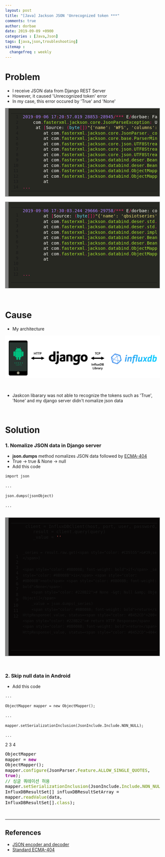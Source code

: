 ```yaml
---
layout: post
title: "[Java] Jackson JSON 'Unrecognized token ***"
comments: true
author: dorbae
date: 2019-09-09 +0900
categories : [Java,Json]
tags: [java,json,troubleshooting]
sitemap :
  changefreq : weekly
---
```


# Problem
* I receive JSON data from Django REST Server
* However, it caused 'Unrecognized token' error
* In my case, this error occured by 'True' and 'None'

<div markdown="1" style="background: #272822; overflow:auto;width:auto;border:solid gray;border-width:.1em .1em .1em .8em;padding:.2em .6em;"><table><tr><td><pre style="margin: 0; line-height: 125%"> 1
 2
 3
 4
 5
 6
 7
 8
 9
10
11
12
13
14</pre></td><td><pre style="margin: 0; line-height: 125%"><span style="color: #ae81ff">2019</span><span style="color: #f92672">-</span><span style="color: #ae81ff">09</span><span style="color: #f92672">-</span><span style="color: #ae81ff">06</span> <span style="color: #ae81ff">17</span><span style="color: #f92672">:</span><span style="color: #ae81ff">20</span><span style="color: #f92672">:</span><span style="color: #ae81ff">57.019</span> <span style="color: #ae81ff">28853</span><span style="color: #f92672">-</span><span style="color: #ae81ff">28945</span><span style="color: #f92672">/***</span> <span style="color: #f8f8f2">E</span><span style="color: #f92672">/</span><span style="color: #f8f8f2">dorbae:</span> <span style="color: #f8f8f2">Failed</span> <span style="color: #f8f8f2">to</span> <span style="color: #f8f8f2">get</span> <span style="color: #f8f8f2">DB</span> <span style="color: #f8f8f2">data</span><span style="color: #f92672">.</span>
    <span style="color: #f8f8f2">com</span><span style="color: #f92672">.</span><span style="color: #a6e22e">fasterxml</span><span style="color: #f92672">.</span><span style="color: #a6e22e">jackson</span><span style="color: #f92672">.</span><span style="color: #a6e22e">core</span><span style="color: #f92672">.</span><span style="color: #a6e22e">JsonParseException</span><span style="color: #f92672">:</span> <span style="color: #f8f8f2">Unrecognized</span> <span style="color: #f8f8f2">token</span> <span style="color: #960050; background-color: #1e0010">&#39;</span><span style="color: #f8f8f2">True</span><span style="color: #960050; background-color: #1e0010">&#39;</span><span style="color: #f92672">:</span> <span style="color: #f8f8f2">was</span> <span style="color: #f8f8f2">expecting</span> <span style="color: #f92672">(</span><span style="color: #960050; background-color: #1e0010">&#39;</span><span style="color: #66d9ef">true</span><span style="color: #960050; background-color: #1e0010">&#39;</span><span style="color: #f92672">,</span> <span style="color: #960050; background-color: #1e0010">&#39;</span><span style="color: #66d9ef">false</span><span style="color: #960050; background-color: #1e0010">&#39;</span> <span style="color: #f8f8f2">or</span> <span style="color: #960050; background-color: #1e0010">&#39;</span><span style="color: #66d9ef">null</span><span style="color: #960050; background-color: #1e0010">&#39;</span><span style="color: #f92672">)</span>
     <span style="color: #f8f8f2">at</span> <span style="color: #f92672">[</span><span style="color: #f8f8f2">Source:</span> <span style="color: #f92672">(</span><span style="color: #66d9ef">byte</span><span style="color: #f92672">[])</span><span style="color: #e6db74">&quot;{&#39;name&#39;: &#39;WFS&#39;, &#39;columns&#39;: [&#39;time&#39;, &#39;current&#39;], &#39;values&#39;: [[&#39;2019-08-24T15:20:31+09:00&#39;, 7], [&#39;2019-08-24T11:28:41+09:00&#39;, 6], [&#39;2019-08-24T06:29:02+09:00&#39;, 4], [&#39;2019-08-24T05:50:00+09:00&#39;, 4], [&#39;2019-08-24T02:15:17+09:00&#39;, 2], [&#39;2019-08-24T02:15:12+09:00&#39;, 2], [&#39;2019-08-23T18:05:16+09:00&#39;, 2], [&#39;2019-08-23T17:24:44+09:00&#39;, 4], [&#39;2019-08-23T17:22:04+09:00&#39;, 2], [&#39;2019-08-23T17:21:59+09:00&#39;, 2], [&#39;2019-08-23T06:36:24+09:00&#39;, 4], [&#39;2019-08-23T03:45:43+09:00&#39;, 2], [&#39;2019-08-23T03:45:38+09:00&#39;, 2],&quot;</span><span style="color: #f92672">[</span><span style="color: #f8f8f2">truncated</span> <span style="color: #ae81ff">1953313</span> <span style="color: #f8f8f2">bytes</span><span style="color: #f92672">];</span> <span style="color: #f8f8f2">line:</span> <span style="color: #ae81ff">1</span><span style="color: #f92672">,</span> <span style="color: #f8f8f2">column:</span> <span style="color: #ae81ff">1953814</span><span style="color: #f92672">]</span>
        <span style="color: #f8f8f2">at</span> <span style="color: #f8f8f2">com</span><span style="color: #f92672">.</span><span style="color: #a6e22e">fasterxml</span><span style="color: #f92672">.</span><span style="color: #a6e22e">jackson</span><span style="color: #f92672">.</span><span style="color: #a6e22e">core</span><span style="color: #f92672">.</span><span style="color: #a6e22e">JsonParser</span><span style="color: #f92672">.</span><span style="color: #a6e22e">_constructError</span><span style="color: #f92672">(</span><span style="color: #f8f8f2">JsonParser</span><span style="color: #f92672">.</span><span style="color: #a6e22e">java</span><span style="color: #f92672">:</span><span style="color: #ae81ff">1804</span><span style="color: #f92672">)</span>
        <span style="color: #f8f8f2">at</span> <span style="color: #f8f8f2">com</span><span style="color: #f92672">.</span><span style="color: #a6e22e">fasterxml</span><span style="color: #f92672">.</span><span style="color: #a6e22e">jackson</span><span style="color: #f92672">.</span><span style="color: #a6e22e">core</span><span style="color: #f92672">.</span><span style="color: #a6e22e">base</span><span style="color: #f92672">.</span><span style="color: #a6e22e">ParserMinimalBase</span><span style="color: #f92672">.</span><span style="color: #a6e22e">_reportError</span><span style="color: #f92672">(</span><span style="color: #f8f8f2">ParserMinimalBase</span><span style="color: #f92672">.</span><span style="color: #a6e22e">java</span><span style="color: #f92672">:</span><span style="color: #ae81ff">703</span><span style="color: #f92672">)</span>
        <span style="color: #f8f8f2">at</span> <span style="color: #f8f8f2">com</span><span style="color: #f92672">.</span><span style="color: #a6e22e">fasterxml</span><span style="color: #f92672">.</span><span style="color: #a6e22e">jackson</span><span style="color: #f92672">.</span><span style="color: #a6e22e">core</span><span style="color: #f92672">.</span><span style="color: #a6e22e">json</span><span style="color: #f92672">.</span><span style="color: #a6e22e">UTF8StreamJsonParser</span><span style="color: #f92672">.</span><span style="color: #a6e22e">_reportInvalidToken</span><span style="color: #f92672">(</span><span style="color: #f8f8f2">UTF8StreamJsonParser</span><span style="color: #f92672">.</span><span style="color: #a6e22e">java</span><span style="color: #f92672">:</span><span style="color: #ae81ff">3532</span><span style="color: #f92672">)</span>
        <span style="color: #f8f8f2">at</span> <span style="color: #f8f8f2">com</span><span style="color: #f92672">.</span><span style="color: #a6e22e">fasterxml</span><span style="color: #f92672">.</span><span style="color: #a6e22e">jackson</span><span style="color: #f92672">.</span><span style="color: #a6e22e">core</span><span style="color: #f92672">.</span><span style="color: #a6e22e">json</span><span style="color: #f92672">.</span><span style="color: #a6e22e">UTF8StreamJsonParser</span><span style="color: #f92672">.</span><span style="color: #a6e22e">_handleUnexpectedValue</span><span style="color: #f92672">(</span><span style="color: #f8f8f2">UTF8StreamJsonParser</span><span style="color: #f92672">.</span><span style="color: #a6e22e">java</span><span style="color: #f92672">:</span><span style="color: #ae81ff">2627</span><span style="color: #f92672">)</span>
        <span style="color: #f8f8f2">at</span> <span style="color: #f8f8f2">com</span><span style="color: #f92672">.</span><span style="color: #a6e22e">fasterxml</span><span style="color: #f92672">.</span><span style="color: #a6e22e">jackson</span><span style="color: #f92672">.</span><span style="color: #a6e22e">core</span><span style="color: #f92672">.</span><span style="color: #a6e22e">json</span><span style="color: #f92672">.</span><span style="color: #a6e22e">UTF8StreamJsonParser</span><span style="color: #f92672">.</span><span style="color: #a6e22e">nextFieldName</span><span style="color: #f92672">(</span><span style="color: #f8f8f2">UTF8StreamJsonParser</span><span style="color: #f92672">.</span><span style="color: #a6e22e">java</span><span style="color: #f92672">:</span><span style="color: #ae81ff">1053</span><span style="color: #f92672">)</span>
        <span style="color: #f8f8f2">at</span> <span style="color: #f8f8f2">com</span><span style="color: #f92672">.</span><span style="color: #a6e22e">fasterxml</span><span style="color: #f92672">.</span><span style="color: #a6e22e">jackson</span><span style="color: #f92672">.</span><span style="color: #a6e22e">databind</span><span style="color: #f92672">.</span><span style="color: #a6e22e">deser</span><span style="color: #f92672">.</span><span style="color: #a6e22e">BeanDeserializer</span><span style="color: #f92672">.</span><span style="color: #a6e22e">vanillaDeserialize</span><span style="color: #f92672">(</span><span style="color: #f8f8f2">BeanDeserializer</span><span style="color: #f92672">.</span><span style="color: #a6e22e">java</span><span style="color: #f92672">:</span><span style="color: #ae81ff">295</span><span style="color: #f92672">)</span>
        <span style="color: #f8f8f2">at</span> <span style="color: #f8f8f2">com</span><span style="color: #f92672">.</span><span style="color: #a6e22e">fasterxml</span><span style="color: #f92672">.</span><span style="color: #a6e22e">jackson</span><span style="color: #f92672">.</span><span style="color: #a6e22e">databind</span><span style="color: #f92672">.</span><span style="color: #a6e22e">deser</span><span style="color: #f92672">.</span><span style="color: #a6e22e">BeanDeserializer</span><span style="color: #f92672">.</span><span style="color: #a6e22e">deserialize</span><span style="color: #f92672">(</span><span style="color: #f8f8f2">BeanDeserializer</span><span style="color: #f92672">.</span><span style="color: #a6e22e">java</span><span style="color: #f92672">:</span><span style="color: #ae81ff">151</span><span style="color: #f92672">)</span>
        <span style="color: #f8f8f2">at</span> <span style="color: #f8f8f2">com</span><span style="color: #f92672">.</span><span style="color: #a6e22e">fasterxml</span><span style="color: #f92672">.</span><span style="color: #a6e22e">jackson</span><span style="color: #f92672">.</span><span style="color: #a6e22e">databind</span><span style="color: #f92672">.</span><span style="color: #a6e22e">ObjectMapper</span><span style="color: #f92672">.</span><span style="color: #a6e22e">_readMapAndClose</span><span style="color: #f92672">(</span><span style="color: #f8f8f2">ObjectMapper</span><span style="color: #f92672">.</span><span style="color: #a6e22e">java</span><span style="color: #f92672">:</span><span style="color: #ae81ff">4013</span><span style="color: #f92672">)</span>
        <span style="color: #f8f8f2">at</span> <span style="color: #f8f8f2">com</span><span style="color: #f92672">.</span><span style="color: #a6e22e">fasterxml</span><span style="color: #f92672">.</span><span style="color: #a6e22e">jackson</span><span style="color: #f92672">.</span><span style="color: #a6e22e">databind</span><span style="color: #f92672">.</span><span style="color: #a6e22e">ObjectMapper</span><span style="color: #f92672">.</span><span style="color: #a6e22e">readValue</span><span style="color: #f92672">(</span><span style="color: #f8f8f2">ObjectMapper</span><span style="color: #f92672">.</span><span style="color: #a6e22e">java</span><span style="color: #f92672">:</span><span style="color: #ae81ff">3091</span><span style="color: #f92672">)</span>
        <span style="color: #f8f8f2">at</span> 
<span style="color: #f92672">...</span>
</pre></td></tr></table></div>

<br />

<div markdown="1" style="background: #272822; overflow:auto;width:auto;border:solid gray;border-width:.1em .1em .1em .8em;padding:.2em .6em;"><table><tr><td><pre style="margin: 0; line-height: 125%"> 1
 2
 3
 4
 5
 6
 7
 8
 9
10
11
12</pre></td><td><pre style="margin: 0; line-height: 125%"><span style="color: #ae81ff">2019</span><span style="color: #f92672">-</span><span style="color: #ae81ff">09</span><span style="color: #f92672">-</span><span style="color: #ae81ff">06</span> <span style="color: #ae81ff">17</span><span style="color: #f92672">:</span><span style="color: #ae81ff">30</span><span style="color: #f92672">:</span><span style="color: #ae81ff">03.244</span> <span style="color: #ae81ff">29666</span><span style="color: #f92672">-</span><span style="color: #ae81ff">29758</span><span style="color: #f92672">/***</span> <span style="color: #f8f8f2">E</span><span style="color: #f92672">/</span><span style="color: #f8f8f2">dorbae:</span> <span style="color: #f8f8f2">com</span><span style="color: #f92672">.</span><span style="color: #a6e22e">fasterxml</span><span style="color: #f92672">.</span><span style="color: #a6e22e">jackson</span><span style="color: #f92672">.</span><span style="color: #a6e22e">databind</span><span style="color: #f92672">.</span><span style="color: #a6e22e">JsonMappingException</span><span style="color: #f92672">:</span> <span style="color: #f8f8f2">Unrecognized</span> <span style="color: #f8f8f2">token</span> <span style="color: #960050; background-color: #1e0010">&#39;</span><span style="color: #f8f8f2">None</span><span style="color: #960050; background-color: #1e0010">&#39;</span><span style="color: #f92672">:</span> <span style="color: #f8f8f2">was</span> <span style="color: #f8f8f2">expecting</span> <span style="color: #960050; background-color: #1e0010">&#39;</span><span style="color: #66d9ef">null</span><span style="color: #960050; background-color: #1e0010">&#39;</span><span style="color: #f92672">,</span> <span style="color: #960050; background-color: #1e0010">&#39;</span><span style="color: #66d9ef">true</span><span style="color: #960050; background-color: #1e0010">&#39;</span><span style="color: #f92672">,</span> <span style="color: #960050; background-color: #1e0010">&#39;</span><span style="color: #66d9ef">false</span><span style="color: #960050; background-color: #1e0010">&#39;</span> <span style="color: #f8f8f2">or</span> <span style="color: #f8f8f2">NaN</span>
        <span style="color: #f8f8f2">at</span> <span style="color: #f92672">[</span><span style="color: #f8f8f2">Source:</span> <span style="color: #f92672">(</span><span style="color: #66d9ef">byte</span><span style="color: #f92672">[])</span><span style="color: #e6db74">&quot;{&#39;name&#39;: &#39;qbsiotseries&#39;, &#39;columns&#39;: [&#39;time&#39;, &#39;TEMPERATURE&#39;, &#39;HUMIDITY&#39;, &#39;CO2PPM&#39;, &#39;ILLUMINANCE&#39;, &#39;VALUE00&#39;, &#39;VALUE01&#39;, &#39;VALUE02&#39;, &#39;VALUE03&#39;], &#39;values&#39;: [[&#39;2019-08-23T08:00:00Z&#39;, None, None, None, None, None, None, None, None], [&#39;2019-08-23T09:00:00Z&#39;, None, None, None, None, None, None, None, None], [&#39;2019-08-23T10:00:00Z&#39;, None, None, None, None, None, None, None, None], [&#39;2019-08-23T11:00:00Z&#39;, None, None, None, None, None, None, None, None], [&#39;2019-08-23T12:00:00Z&#39;, None, None, None, None, No&quot;</span><span style="color: #f92672">[</span><span style="color: #f8f8f2">truncated</span> <span style="color: #ae81ff">25509</span> <span style="color: #f8f8f2">bytes</span><span style="color: #f92672">];</span> <span style="color: #f8f8f2">line:</span> <span style="color: #ae81ff">1</span><span style="color: #f92672">,</span> <span style="color: #f8f8f2">column:</span> <span style="color: #ae81ff">179</span><span style="color: #f92672">]</span> <span style="color: #f92672">(</span><span style="color: #f8f8f2">through</span> <span style="color: #f8f8f2">reference</span> <span style="color: #f8f8f2">chain:</span> <span style="color: #f92672">***.</span><span style="color: #a6e22e">InfluxDBResultSet</span><span style="color: #f92672">[</span><span style="color: #e6db74">&quot;values&quot;</span><span style="color: #f92672">]-&gt;</span><span style="color: #f8f8f2">java</span><span style="color: #f92672">.</span><span style="color: #a6e22e">lang</span><span style="color: #f92672">.</span><span style="color: #a6e22e">Object</span><span style="color: #f92672">[][</span><span style="color: #ae81ff">0</span><span style="color: #f92672">])</span>
        <span style="color: #f8f8f2">at</span> <span style="color: #f8f8f2">com</span><span style="color: #f92672">.</span><span style="color: #a6e22e">fasterxml</span><span style="color: #f92672">.</span><span style="color: #a6e22e">jackson</span><span style="color: #f92672">.</span><span style="color: #a6e22e">databind</span><span style="color: #f92672">.</span><span style="color: #a6e22e">deser</span><span style="color: #f92672">.</span><span style="color: #a6e22e">std</span><span style="color: #f92672">.</span><span style="color: #a6e22e">ObjectArrayDeserializer</span><span style="color: #f92672">.</span><span style="color: #a6e22e">deserialize</span><span style="color: #f92672">(</span><span style="color: #f8f8f2">ObjectArrayDeserializer</span><span style="color: #f92672">.</span><span style="color: #a6e22e">java</span><span style="color: #f92672">:</span><span style="color: #ae81ff">206</span><span style="color: #f92672">)</span>
        <span style="color: #f8f8f2">at</span> <span style="color: #f8f8f2">com</span><span style="color: #f92672">.</span><span style="color: #a6e22e">fasterxml</span><span style="color: #f92672">.</span><span style="color: #a6e22e">jackson</span><span style="color: #f92672">.</span><span style="color: #a6e22e">databind</span><span style="color: #f92672">.</span><span style="color: #a6e22e">deser</span><span style="color: #f92672">.</span><span style="color: #a6e22e">std</span><span style="color: #f92672">.</span><span style="color: #a6e22e">ObjectArrayDeserializer</span><span style="color: #f92672">.</span><span style="color: #a6e22e">deserialize</span><span style="color: #f92672">(</span><span style="color: #f8f8f2">ObjectArrayDeserializer</span><span style="color: #f92672">.</span><span style="color: #a6e22e">java</span><span style="color: #f92672">:</span><span style="color: #ae81ff">21</span><span style="color: #f92672">)</span>
        <span style="color: #f8f8f2">at</span> <span style="color: #f8f8f2">com</span><span style="color: #f92672">.</span><span style="color: #a6e22e">fasterxml</span><span style="color: #f92672">.</span><span style="color: #a6e22e">jackson</span><span style="color: #f92672">.</span><span style="color: #a6e22e">databind</span><span style="color: #f92672">.</span><span style="color: #a6e22e">deser</span><span style="color: #f92672">.</span><span style="color: #a6e22e">impl</span><span style="color: #f92672">.</span><span style="color: #a6e22e">MethodProperty</span><span style="color: #f92672">.</span><span style="color: #a6e22e">deserializeAndSet</span><span style="color: #f92672">(</span><span style="color: #f8f8f2">MethodProperty</span><span style="color: #f92672">.</span><span style="color: #a6e22e">java</span><span style="color: #f92672">:</span><span style="color: #ae81ff">127</span><span style="color: #f92672">)</span>
        <span style="color: #f8f8f2">at</span> <span style="color: #f8f8f2">com</span><span style="color: #f92672">.</span><span style="color: #a6e22e">fasterxml</span><span style="color: #f92672">.</span><span style="color: #a6e22e">jackson</span><span style="color: #f92672">.</span><span style="color: #a6e22e">databind</span><span style="color: #f92672">.</span><span style="color: #a6e22e">deser</span><span style="color: #f92672">.</span><span style="color: #a6e22e">BeanDeserializer</span><span style="color: #f92672">.</span><span style="color: #a6e22e">vanillaDeserialize</span><span style="color: #f92672">(</span><span style="color: #f8f8f2">BeanDeserializer</span><span style="color: #f92672">.</span><span style="color: #a6e22e">java</span><span style="color: #f92672">:</span><span style="color: #ae81ff">288</span><span style="color: #f92672">)</span>
        <span style="color: #f8f8f2">at</span> <span style="color: #f8f8f2">com</span><span style="color: #f92672">.</span><span style="color: #a6e22e">fasterxml</span><span style="color: #f92672">.</span><span style="color: #a6e22e">jackson</span><span style="color: #f92672">.</span><span style="color: #a6e22e">databind</span><span style="color: #f92672">.</span><span style="color: #a6e22e">deser</span><span style="color: #f92672">.</span><span style="color: #a6e22e">BeanDeserializer</span><span style="color: #f92672">.</span><span style="color: #a6e22e">deserialize</span><span style="color: #f92672">(</span><span style="color: #f8f8f2">BeanDeserializer</span><span style="color: #f92672">.</span><span style="color: #a6e22e">java</span><span style="color: #f92672">:</span><span style="color: #ae81ff">151</span><span style="color: #f92672">)</span>
        <span style="color: #f8f8f2">at</span> <span style="color: #f8f8f2">com</span><span style="color: #f92672">.</span><span style="color: #a6e22e">fasterxml</span><span style="color: #f92672">.</span><span style="color: #a6e22e">jackson</span><span style="color: #f92672">.</span><span style="color: #a6e22e">databind</span><span style="color: #f92672">.</span><span style="color: #a6e22e">ObjectMapper</span><span style="color: #f92672">.</span><span style="color: #a6e22e">_readMapAndClose</span><span style="color: #f92672">(</span><span style="color: #f8f8f2">ObjectMapper</span><span style="color: #f92672">.</span><span style="color: #a6e22e">java</span><span style="color: #f92672">:</span><span style="color: #ae81ff">4013</span><span style="color: #f92672">)</span>
        <span style="color: #f8f8f2">at</span> <span style="color: #f8f8f2">com</span><span style="color: #f92672">.</span><span style="color: #a6e22e">fasterxml</span><span style="color: #f92672">.</span><span style="color: #a6e22e">jackson</span><span style="color: #f92672">.</span><span style="color: #a6e22e">databind</span><span style="color: #f92672">.</span><span style="color: #a6e22e">ObjectMapper</span><span style="color: #f92672">.</span><span style="color: #a6e22e">readValue</span><span style="color: #f92672">(</span><span style="color: #f8f8f2">ObjectMapper</span><span style="color: #f92672">.</span><span style="color: #a6e22e">java</span><span style="color: #f92672">:</span><span style="color: #ae81ff">3091</span><span style="color: #f92672">)</span>
        <span style="color: #f8f8f2">at</span> 
 
 <span style="color: #f92672">...</span>
</pre></td></tr></table></div>


<br />

# Cause
* My architecture

![screenshot001](/assets/images/posts/2019/09/2019-09-09-java-json-unrecognizedtoken-001.png)

<br />

* Jaskcon libarary was not able to recognize the tokens such as 'True', 'None' and my django server didn't nomalize json data

<br />

# Solution
### 1. Nomalize JSON data in Django server
* **json.dumps** method nomalizes JSON data followed by [ECMA-404]([http://www.ecma-international.org/publications/standards/Ecma-404.htm)
* True -> true & None -> null
* Add this code

```
import json

...

json.dumps(jsonObject)

...

```

<br />

<div markdown="1" style="background: #090707; overflow:auto;width:auto;border:solid gray;border-width:.1em .1em .1em .8em;padding:.2em .6em;"><table><tr><td><pre style="margin: 0; line-height: 125%"> 1
 2
 3
 4
 5
 6
 7
 8
 9
10
11
12</pre></td><td><pre style="margin: 0; line-height: 125%"> client = InfluxDBClient(host, port, user, password, db_name)
    result = client.query(query)
    _value = <span style="color: #CD5555">&#39;&#39;</span>

    _series = result.raw.get(<span style="color: #CD5555">&#39;series&#39;</span>)

    <span style="color: #8B008B; font-weight: bold">if</span> _series <span style="color: #8B008B">is</span> <span style="color: #8B008B">not</span> <span style="color: #8B008B; font-weight: bold">None</span>:
        <span style="color: #228B22"># None -&gt; Null &amp; Object -&gt; Object[]</span>
        _value = json.dumps(_series)
        <span style="color: #8B008B; font-weight: bold">return</span> HttpResponse(_value, status=<span style="color: #B452CD">200</span>)
    <span style="color: #228B22"># return HTTP Response</span>
    <span style="color: #8B008B; font-weight: bold">return</span> HttpResponse(_value, status=<span style="color: #B452CD">404</span>)
</pre></td></tr></table></div>

<br />

### 2. Skip null data in Android
* Add this code

```
...

ObjectMapper mapper = new ObjectMapper();

...

mapper.setSerializationInclusion(JsonInclude.Include.NON_NULL);

...

```

2
3
4</pre></td><td><pre style="margin: 0; line-height: 125%; color: #090707">ObjectMapper mapper = <span style="color: #8B008B; font-weight: bold">new</span> ObjectMapper();
mapper.<span style="color: #658b00">configure</span>(JsonParser.<span style="color: #658b00">Feature</span>.<span style="color: #658b00">ALLOW_SINGLE_QUOTES</span>, <span style="color: #8B008B; font-weight: bold">true</span>); <span style="color: #228B22">// 싱글 쿼테이션 허용</span>
mapper.<span style="color: #658b00">setSerializationInclusion</span>(JsonInclude.<span style="color: #658b00">Include</span>.<span style="color: #658b00">NON_NULL</span>);
InfluxDBResultSet[] influxDBResultSetArray = mapper.<span style="color: #658b00">readValue</span>(data, InfluxDBResultSet[].<span style="color: #658b00">class</span>);
</pre></td></tr></table></div>



<br />

------------

## References
* [JSON encoder and decoder](https://docs.python.org/3/library/json.html)
* [Standard ECMA-404](http://www.ecma-international.org/publications/standards/Ecma-404.htm)
